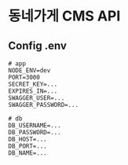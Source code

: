 # 동네가게 CMS API

## Config .env

```.env
# app
NODE_ENV=dev
PORT=3000
SECRET_KEY=...
EXPIRES_IN=...
SWAGGER_USER=...
SWAGGER_PASSWORD=...

# db
DB_USERNAME=...
DB_PASSWORD=...
DB_HOST=...
DB_PORT=...
DB_NAME=...

```

